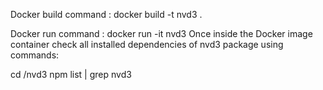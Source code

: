 Docker build command : docker build -t nvd3 .

Docker run command : docker run -it nvd3
Once inside the Docker image container check all installed dependencies
of nvd3 package using commands:

cd /nvd3
npm list | grep nvd3
